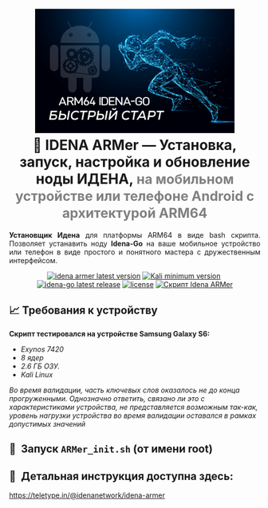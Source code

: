 <h1 align="center">
  <img alt="IDENA ARMer Bash Скрипт - быстрый способ установить ноду Идена (idena-go) на телефон или другой устройство Android" src="https://raw.githubusercontent.com/ltraveler/ltraveler/main/images/IDENA_ARMer_400_ru.png"/><br/>
  🦾 IDENA ARMer — Установка, запуск, настройка и обновление ноды ИДЕНА, <span style="font-size: 95%; color: gray;">на мобильном устройстве или телефоне Android с архитектурой ARM64</span>
</h1>

<p align="justify"><b>Установщик Идена</b> для платформы ARM64 в виде bash скрипта. Позволяет устанавить ноду <b>Idena-Go</b> на ваше мобильное устройство или телефон в виде простого и понятного мастера с дружественным интерфейсом.</p>

<p align="center"><a href="https://github.com/ltraveler/idena-runner/releases/latest" target="_blank"><img src="https://img.shields.io/badge/версия-v0.1.0-blue?style=for-the-badge&logo=none" alt="idena armer latest version" /></a>&nbsp;<a href="https://wiki.ubuntu.com/FocalFossa/ReleaseNotes" target="_blank"><img src="https://img.shields.io/badge/Kali-20.04(LTS)+-00ADD8?style=for-the-badge&logo=none" alt="Kali minimum version" /></a>&nbsp;<a href="https://github.com/ltraveler/idena-runner/blob/main/CHANGELOG.md" target="_blank"><img src="https://img.shields.io/badge/Build-Stable-success?style=for-the-badge&logo=none" alt="idena-go latest release" /></a>&nbsp;<a href="https://www.gnu.org/licenses/quick-guide-gplv3.html" target="_blank"><img src="https://img.shields.io/badge/лицензия-GPL3.0-red?style=for-the-badge&logo=none" alt="license" /></a>&nbsp;<a href="https://github.com/ltraveler/idena-armer/blob/master/README.md" target="_blank"><img src="https://img.shields.io/badge/readme-ENGLISH-orange?style=for-the-badge&logo=none" alt="Скрипт Idena ARMer" /></a></p>

## 📈 Требования к устройству

**Скрипт тестировался на устройстве Samsung Galaxy S6:**
* _Exynos 7420_
* _8 ядер_
* _2.6 ГБ ОЗУ._
* _Kali Linux_

_Во время валидации, часть ключевых слов оказалось не до конца прогруженными. Однозначно ответить, связано ли это с характеристиками устройства, не представляется возможным так-как, уровень нагрузки устройства во время валидации оставался в рамках допустимых значений_

## 🚀&nbsp; Запуск `ARMer_init.sh` (от имени root)

## 📗&nbsp; Детальная инструкция доступна здесь:
https://teletype.in/@idenanetwork/idena-armer

